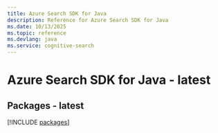 ```yaml
---
title: Azure Search SDK for Java
description: Reference for Azure Search SDK for Java
ms.date: 10/13/2025
ms.topic: reference
ms.devlang: java
ms.service: cognitive-search
---
```

# Azure Search SDK for Java - latest
## Packages - latest
[!INCLUDE [packages](search-index.md)]